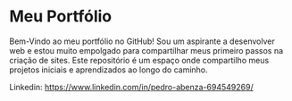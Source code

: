 # Meu Portfólio 

Bem-Vindo ao meu portfólio no GitHub!
Sou um aspirante a desenvolver web e estou muito empolgado para compartilhar
meus primeiro passos na criação de sites.
Este repositório é um espaço onde compartilho meus projetos iniciais e aprendizados ao longo do caminho.

Linkedin: https://www.linkedin.com/in/pedro-abenza-694549269/
